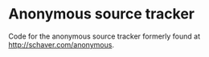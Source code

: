 

Anonymous source tracker
========================

Code for the anonymous source tracker formerly found at http://schaver.com/anonymous.
